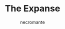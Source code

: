 ---
layout: post
type: tvserie
title: The Expanse
description: >-
  Duzentos anos no futuro, um detetive interespacial, o capitão de uma nave e uma diplomata antiguerra cruzam seus caminhos após uma jovem desaparecer misteriosamente.
author: necromante
overview: >-
  Duzentos anos no futuro, um detetive interespacial, o capitão de uma nave e uma diplomata antiguerra cruzam seus caminhos após uma jovem desaparecer misteriosamente.
poster_path: /wikmaI7OVqmq2O9HfknkzxX6Ygu.jpg
backdrop_path: /uUwnClwdMA12bpHgeKgkQrbu5Oe.jpg
tmdb_id: 63639
imdb_id: tt3230854
runtime: 1h
release_date: 2015-12-14
genres:
  - Ficção científica
  - Fantasia
  - Drama
casts:
  - Steven Strait
  - Cas Anvar
  - Dominique Tipper
  - Wes Chatham
  - Shohreh Aghdashloo
  - Frankie Adams
crews:
  - Mark Fergus
  - Hawk Ostby
trailer: ssQ9i9hAwwE
certification: 16
adult: false
vote_average: 7.8
vote_count: 1053
qualitys:
  - 720p
  - 480p
audios:
  - Inglês
extensions:
  - mkv
  - mp4
seasons:
  - season_number: 1
    name: 1 temporada
    overview: >-
      A 1ª temporada de Raised by Wolves começou a ser exibida em 3 de setembro
      de 2020.
    air_date: 2020-09-03T00:00:00.000Z
    episodes:
      - episode_number: 1
        name: Raised by Wolves
        overview: >-
          After Earth is rendered uninhabitable, Androids Mother and Father
          start a new settlement and family with human embryos on the planet
          Kepler-22b. Twelve years later, only one child, Campion, remains, and
          the arrival of an Ark of surviving humans called the Mithraic presents
          a threat that Mother has no choice but to confront.
        air_date: 2020-09-03T00:00:00.000Z
        vote_average: 9
        vote_count: 1.135
        downloads:
          - quality: 1080p
            audio: Dual Àudio
            size: 5GB
            server: Diversos
            urls:
             - hostname: twitter.com
               url: https://twitter.com/
             - hostname: youtube.com
               url: https://youtube.com/
          - quality: 720p
            audio: Dual Àudio
            size: 3GB
            server: Diversos
            urls:
             - hostname: twitter.com
               url: https://twitter.com/
             - hostname: youtube.com
               url: https://youtube.com/
          - quality: 480p
            audio: Dual Àudio
            size: 400MB
            server: Diversos
            urls:
             - hostname: twitter.com
               url: https://twitter.com/
             - hostname: youtube.com
               url: https://youtube.com/
      - episode_number: 2
        name: Pentagram
        overview: >-
          After a confrontation with Marcus, Mother discovers and takes five
          Mithraic children (Hunter, Tempest, Paul, Holly and Vita) back to her
          settlement. While Mother, Father and Campion, adjust to living with a
          new group of Earth-born children, Marcus struggles to survive alone on
          Kepler-22b.
        air_date: 2020-09-03T00:00:00.000Z
        vote_average: 8
        vote_count: 805
        downloads:
          - quality: 1080p
            audio: Dual Àudio
            size: 5GB
            server: Diversos
            urls:
             - hostname: facebook.com
               url: https://facebook.com/
             - hostname: instagram.com
               url: https://instagram.com/
          - quality: 720p
            audio: Dual Àudio
            size: 3GB
            server: Diversos
            urls:
             - hostname: facebook.com
               url: https://facebook.com/
             - hostname: instagram.com
               url: https://instagram.com/
          - quality: 480p
            audio: Dual Àudio
            size: 400MB
            server: Diversos
            urls:
             - hostname: facebook.com
               url: https://facebook.com/
             - hostname: instagram.com
               url: https://instagram.com/
---